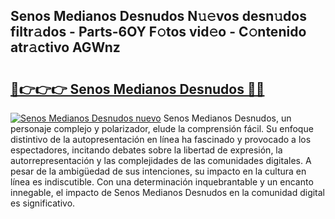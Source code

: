 ## Senos Medianos Desnudos N𝚞𝚎vos desn𝚞dos filtr𝚊dos - Parts-6OY F𝚘tos vid𝚎o - C𝚘ntenido atr𝚊ctivo AGWnz

# <h2><a href="http://mb3mxe.tromn.icu/?c=Senos+Medianos+Desnudos">🔗👉👉👉 Senos Medianos Desnudos 🔗🔗</a></h2>

[![Senos Medianos Desnudos nuevo](https://i.imgur.com/pEAQMta.gif)](http://mb3mxe.tromn.icu/?c=Senos+Medianos+Desnudos)
Senos Medianos Desnudos, un personaje complejo y polarizador, elude la comprensión fácil. Su enfoque distintivo de la autopresentación en línea ha fascinado y provocado a los espectadores, incitando debates sobre la libertad de expresión, la autorrepresentación y las complejidades de las comunidades digitales. A pesar de la ambigüedad de sus intenciones, su impacto en la cultura en línea es indiscutible. Con una determinación inquebrantable y un encanto innegable, el impacto de Senos Medianos Desnudos en la comunidad digital es significativo.
